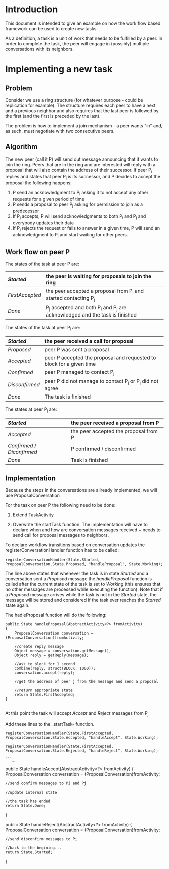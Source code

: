 # Introduction #

This document is intended to give an example on how the work flow based framework can be used to create new tasks.

As a definition, a task is a unit of work that needs to be fulfilled by a peer. In order to complete the task, the peer will engage in (possibly) multiple conversations with its neighbors.

# Implementing a new task #

## Problem ##

Consider we use a ring structure (for whatever purpose - could be replication for example). The structure requires each peer to have a next and a previous neighbor and also requires that the last peer is followed by the first (and the first is preceded by the last).

The problem is how to implement a join mechanism - a peer wants "in" and, as such, must negotiate with two consecutive peers.

## Algorithm ##

The new peer (call it P) will send out message announcing that it wants to join the ring. Peers that are in the ring and are interested will reply with a proposal that will also contain the address of their successor. If peer P<sub>i</sub> replies and states that peer P<sub>j</sub> is its successor, and P decides to accept the proposal the following happens:

  1. P send an acknowledgment to P<sub>i</sub> asking it to not accept any other requests for a given period of time
  1. P sends a proposal to peer P<sub>j</sub> asking for permission to join as a predecessor
  1. If P<sub>j</sub> accepts, P will send acknowledgments to both P<sub>i</sub> and P<sub>j</sub> and everybody updates their data
  1. If P<sub>j</sub> rejects the request or fails to answer in a given time, P will send an acknowledgment to P<sub>i</sub> and start waiting for other peers.

## Work flow on peer P ##

The states of the task at peer P are:

| _Started_ | the peer is waiting for proposals to join the ring |
|:----------|:---------------------------------------------------|
| _FirstAccepted_ | the peer accepted a proposal from P<sub>i</sub> and started contacting P<sub>j</sub> |
| _Done_    | P<sub>j</sub> accepted and both P<sub>i</sub> and P<sub>j</sub> are acknowledged and the task is finished |


The states of the task at peer P<sub>i</sub> are:

| _Started_ | the peer received a call for proposal |
|:----------|:--------------------------------------|
| _Proposed_ | peer P was sent a proposal            |
| _Accepted_ | peer P accepted the proposal and requested to block for a given time |
| _Confirmed_ | peer P managed to contact P<sub>j</sub> |
| _Disconfirmed_ | peer P did not manage to contact P<sub>j</sub> or P<sub>j</sub> did not agree |
| _Done_    | The task is finished                  |

The states at peer P<sub>j</sub> are:

| _Started_ | the peer received a proposal from P |
|:----------|:------------------------------------|
| _Accepted_ | the peer accepted the proposal from P |
| _Confirmed_ / _Diconfirmed_ | P confirmed / disconfirmed          |
| _Done_    | Task is finished                    |

## Implementation ##

Because the steps in the conversations are allready implemented, we will use ProposalConversation

For the task on peer P the following need to be done:

1. Extend TaskActivity

2. Overwrite the startTask function. The implementation will have to declare when and how are conversation messages received + needs to send call for proposal messages to neighbors.

To declare workflow transitions based on conversation updates the registerConversationHandler function has to be called:

```
registerConversationHandler(State.Started, ProposalConversation.State.Proposed, "handleProposal", State.Working);
```

The line above states that whenever the task is in state _Started_ and a conversation sent a _Proposed_ message the _handleProposal_ function is called after the current state of the task is set to _Working_ (this ensures that no other messages are processed while executing the function). Note that if a _Proposed_ message arrives while the task is not in the _Started_ state, the message will be stored and considered if the task ever reaches the _Started_ state again.

The hadleProposal function will do the following:

```
public State handleProposal(AbstractActivity<?> fromActivity)
{
	ProposalConversation conversation = (ProposalConversation)fromActivity;
	
	//create reply message
	Object message = conversation.getMessage();
	Object reply = getReply(message);

	//ask to block for 1 second
	combine(reply, struct(BLOCK, 1000));
	conversation.accept(reply);
	
	//get the address of peer j from the message and send a proposal

	//return appropriate state
	return State.FirstAccepted;
}
   
```

At this point the task will accept _Accept_ and _Reject_ messages from P<sub>j</sub>

Add these lines to the _startTask- function.
```
registerConversationHandler(State.FirstAccepted, ProposalConversation.State.Accepted, "handleAccept", State.Working);

registerConversationHandler(State.FirstAccepted, ProposalConversation.State.Rejected, "handleReject", State.Working);

```_

```
public State handleAccept(AbstractActivity<?> fromActivity)
{
	ProposalConversation conversation = (ProposalConversation)fromActivity;
	
	//send confirm messages to Pi and Pj

	//update internal state

	//the task has ended
	return State.Done;
}
   
public State handleReject(AbstractActivity<?> fromActivity)
{
	ProposalConversation conversation = (ProposalConversation)fromActivity;
	
	//send disconfirm messages to Pi 

	//back to the begining...
	return State.Started;
}
```